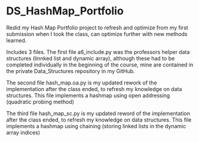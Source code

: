 # DS_HashMap_Portfolio
Redid my Hash Map Portfolio project to refresh and optimize from my first submission when I took the class, can optimize further with new methods learned.

Includes 3 files. The first file a6_include.py was the professors helper data structures (linnked list and dynamic array), although these had to be completed individually in the beginning of the course, mine are contained in the private
Data_Structures repository in my GitHub.

The second file hash_map.oa.py is my updated rework of the implementation after the class ended, to refresh my knowledge on data structures. This file implements a hashmap using open addressing (quadratic probing method)

The third file hash_map_sc.py is my updated reword of the implementation after the class ended, to refresh my knowledge on data structures. This file implements a hashmap using chaining (storing linked lists in the dynamic array indices)
